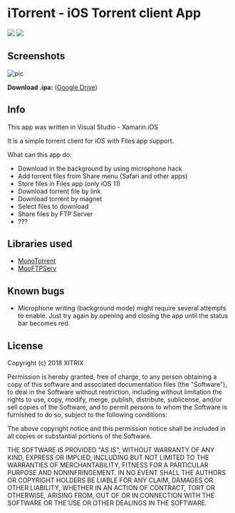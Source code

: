 # iTorrent - iOS Torrent client App

![](https://www.bitrise.io/app/fb04a8ae5980d0e0/status.svg?token=XwFNndLUAUGMJC1FgOKMFw&branch=master)
![](https://img.shields.io/badge/iOS-9.3+-blue.svg)

## Screenshots

![pic](https://user-images.githubusercontent.com/9553519/37665582-a06401ca-2c6e-11e8-8907-8aa25730401f.png)

**Download .ipa:** ([Google Drive](https://drive.google.com/open?id=1lCdjScAPKwgkWRdWrgx6qdFX2vsoX5Gt))

## Info

This app was written in Visual Studio - Xamarin.iOS

It is a simple torrent client for iOS with Files app support.

What can this app do:
- Download in the background by using microphone hack
- Add torrent files from Share menu (Safari and other apps)
- Store files in Files app (only iOS 11)
- Download torrent file by link
- Download torrent by magnet
- Select files to download
- Share files by FTP Server
- ??? 

## Libraries used

- [MonoTorrent](https://github.com/mono/monotorrent)
- [MooFTPServ](https://github.com/mooware/mooftpserv)

## Known bugs

- Microphone writing (background mode) might require several attempts to enable. Just try again by opening and closing the app until the status bar becomes red.

## License

Copyright (c) 2018 XITRIX

Permission is hereby granted, free of charge, to any person obtaining a copy
of this software and associated documentation files (the "Software"), to deal 
in the Software without restriction, including without limitation the rights 
to use, copy, modify, merge, publish, distribute, sublicense, and/or sell
copies of the Software, and to permit persons to whom the Software is
furnished to do so, subject to the following conditions:

The above copyright notice and this permission notice shall be included in all
copies or substantial portions of the Software.

THE SOFTWARE IS PROVIDED "AS IS", WITHOUT WARRANTY OF ANY KIND, EXPRESS OR
IMPLIED, INCLUDING BUT NOT LIMITED TO THE WARRANTIES OF MERCHANTABILITY,
FITNESS FOR A PARTICULAR PURPOSE AND NONINFRINGEMENT. IN NO EVENT SHALL THE
AUTHORS OR COPYRIGHT HOLDERS BE LIABLE FOR ANY CLAIM, DAMAGES OR OTHER 
LIABILITY, WHETHER IN AN ACTION OF CONTRACT, TORT OR OTHERWISE, ARISING FROM,
OUT OF OR IN CONNECTION WITH THE SOFTWARE OR THE USE OR OTHER DEALINGS IN THE
SOFTWARE.
